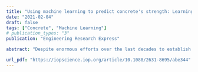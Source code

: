 ```yaml
---
title: "Using machine learning to predict concrete's strength: Learning from small datasets"
date: "2021-02-04"
draft: false
tags: ["Concrete", "Machine Learning"]
# publication_types: "3"
publication: "Engineering Research Express"

abstract: "Despite enormous efforts over the last decades to establish the relationship between concrete proportioning and strength, a robust knowledge-based model for accurate concrete strength predictions is still lacking. As an alternative to physical or chemical-based models, data-driven machine learning (ML) methods offer a new solution to this problem. Although this approach is promising for handling the complex, non-linear, non-additive relationship between concrete mixture proportions and strength, a major limitation of ML lies in the fact that large datasets are needed for model training. This is a concern as reliable, consistent strength data is rather limited, especially for realistic industrial concretes. Here, based on the analysis of a large dataset (>10,000 observations) of measured compressive strengths from industrially-produced concretes, we compare the ability of select ML algorithms to \"learn\" how to reliably predict concrete strength as a function of the size of the dataset. Based on these results, we discuss the competition between how accurate a given model can eventually be (when trained on a large dataset) and how much data is actually required to train this model."

url_pdf: "https://iopscience.iop.org/article/10.1088/2631-8695/abe344"
---
```

